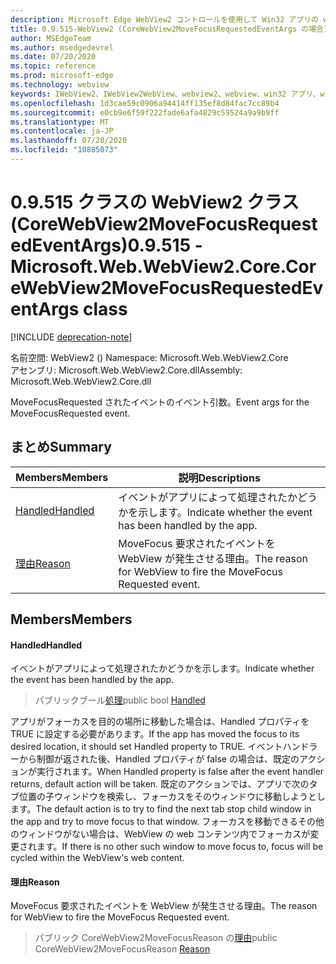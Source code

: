 ```yaml
---
description: Microsoft Edge WebView2 コントロールを使用して Win32 アプリの web コンテンツをホストする
title: 0.9.515-WebView2 (CoreWebView2MoveFocusRequestedEventArgs の場合)
author: MSEdgeTeam
ms.author: msedgedevrel
ms.date: 07/20/2020
ms.topic: reference
ms.prod: microsoft-edge
ms.technology: webview
keywords: IWebView2、IWebView2WebView、webview2、webview、win32 アプリ、win32、edge、ICoreWebView2、ICoreWebView2Controller、browser control、edge html
ms.openlocfilehash: 1d3cae59c0906a94414ff135ef8d84fac7cc89b4
ms.sourcegitcommit: e0cb9e6f59f222fade6afa4829c59524a9a9b9ff
ms.translationtype: MT
ms.contentlocale: ja-JP
ms.lasthandoff: 07/20/2020
ms.locfileid: "10885073"
---
```

# <span data-ttu-id="fc176-104">0.9.515 クラスの WebView2 クラス (CoreWebView2MoveFocusRequestedEventArgs)</span><span class="sxs-lookup"><span data-stu-id="fc176-104">0.9.515 - Microsoft.Web.WebView2.Core.CoreWebView2MoveFocusRequestedEventArgs class</span></span> 

[!INCLUDE [deprecation-note](../../includes/deprecation-note.md)]

<span data-ttu-id="fc176-105">名前空間: WebView2 () </span><span class="sxs-lookup"><span data-stu-id="fc176-105">Namespace: Microsoft.Web.WebView2.Core</span></span>\
<span data-ttu-id="fc176-106">アセンブリ: Microsoft.Web.WebView2.Core.dll</span><span class="sxs-lookup"><span data-stu-id="fc176-106">Assembly: Microsoft.Web.WebView2.Core.dll</span></span>

<span data-ttu-id="fc176-107">MoveFocusRequested されたイベントのイベント引数。</span><span class="sxs-lookup"><span data-stu-id="fc176-107">Event args for the MoveFocusRequested event.</span></span>

## <span data-ttu-id="fc176-108">まとめ</span><span class="sxs-lookup"><span data-stu-id="fc176-108">Summary</span></span>

 <span data-ttu-id="fc176-109">Members</span><span class="sxs-lookup"><span data-stu-id="fc176-109">Members</span></span>                        | <span data-ttu-id="fc176-110">説明</span><span class="sxs-lookup"><span data-stu-id="fc176-110">Descriptions</span></span>
--------------------------------|---------------------------------------------
[<span data-ttu-id="fc176-111">Handled</span><span class="sxs-lookup"><span data-stu-id="fc176-111">Handled</span></span>](#handled) | <span data-ttu-id="fc176-112">イベントがアプリによって処理されたかどうかを示します。</span><span class="sxs-lookup"><span data-stu-id="fc176-112">Indicate whether the event has been handled by the app.</span></span>
[<span data-ttu-id="fc176-113">理由</span><span class="sxs-lookup"><span data-stu-id="fc176-113">Reason</span></span>](#reason) | <span data-ttu-id="fc176-114">MoveFocus 要求されたイベントを WebView が発生させる理由。</span><span class="sxs-lookup"><span data-stu-id="fc176-114">The reason for WebView to fire the MoveFocus Requested event.</span></span>

## <span data-ttu-id="fc176-115">Members</span><span class="sxs-lookup"><span data-stu-id="fc176-115">Members</span></span>

#### <span data-ttu-id="fc176-116">Handled</span><span class="sxs-lookup"><span data-stu-id="fc176-116">Handled</span></span> 

<span data-ttu-id="fc176-117">イベントがアプリによって処理されたかどうかを示します。</span><span class="sxs-lookup"><span data-stu-id="fc176-117">Indicate whether the event has been handled by the app.</span></span>

> <span data-ttu-id="fc176-118">パブリックブール[処理](#handled)</span><span class="sxs-lookup"><span data-stu-id="fc176-118">public bool [Handled](#handled)</span></span>

<span data-ttu-id="fc176-119">アプリがフォーカスを目的の場所に移動した場合は、Handled プロパティを TRUE に設定する必要があります。</span><span class="sxs-lookup"><span data-stu-id="fc176-119">If the app has moved the focus to its desired location, it should set Handled property to TRUE.</span></span> <span data-ttu-id="fc176-120">イベントハンドラーから制御が返された後、Handled プロパティが false の場合は、既定のアクションが実行されます。</span><span class="sxs-lookup"><span data-stu-id="fc176-120">When Handled property is false after the event handler returns, default action will be taken.</span></span> <span data-ttu-id="fc176-121">既定のアクションでは、アプリで次のタブ位置の子ウィンドウを検索し、フォーカスをそのウィンドウに移動しようとします。</span><span class="sxs-lookup"><span data-stu-id="fc176-121">The default action is to try to find the next tab stop child window in the app and try to move focus to that window.</span></span> <span data-ttu-id="fc176-122">フォーカスを移動できるその他のウィンドウがない場合は、WebView の web コンテンツ内でフォーカスが変更されます。</span><span class="sxs-lookup"><span data-stu-id="fc176-122">If there is no other such window to move focus to, focus will be cycled within the WebView's web content.</span></span>

#### <span data-ttu-id="fc176-123">理由</span><span class="sxs-lookup"><span data-stu-id="fc176-123">Reason</span></span> 

<span data-ttu-id="fc176-124">MoveFocus 要求されたイベントを WebView が発生させる理由。</span><span class="sxs-lookup"><span data-stu-id="fc176-124">The reason for WebView to fire the MoveFocus Requested event.</span></span>

> <span data-ttu-id="fc176-125">パブリック CoreWebView2MoveFocusReason の[理由](#reason)</span><span class="sxs-lookup"><span data-stu-id="fc176-125">public CoreWebView2MoveFocusReason [Reason](#reason)</span></span>

